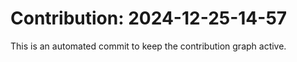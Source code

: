 # Contribution: 2024-12-25-14-57
This is an automated commit to keep the contribution graph active.
